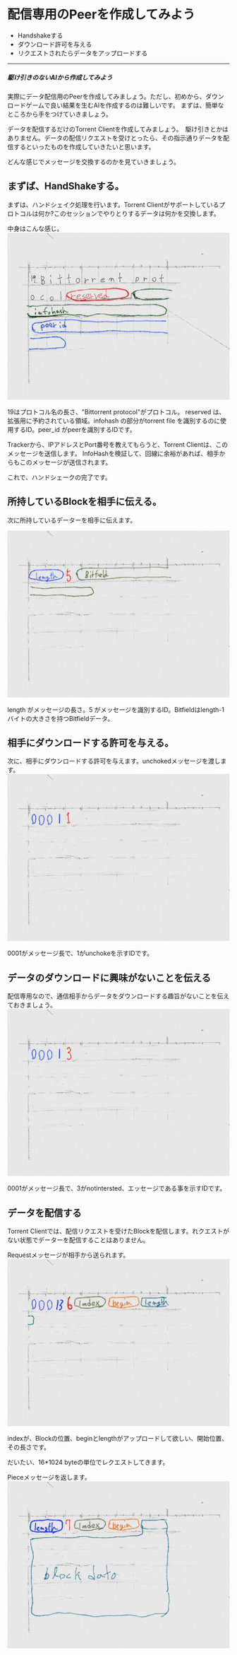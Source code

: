 # 配信専用のPeerを作成してみよう
* Handshakeする
* ダウンロード許可を与える
* リクエストされたらデータをアップロードする

<hr>

##### 駆け引きのないAIから作成してみよう
実際にデータ配信用のPeerを作成してみましょう。ただし、初めから、ダウンロードゲームで良い結果を生むAIを作成するのは難しいです。
まずは、簡単なところから手をつけていきましょう。

データを配信するだけのTorrent Clientを作成してみましょう。　駆け引きとかはありません。データの配信リクエストを受けとったら、その指示通りデータを配信するといったものを作成していきたいと思います。

どんな感じでメッセージを交換するのかを見ていきましょう。


## まずば、HandShakeする。
まずは、ハンドシェイク処理を行います。Torrent Clientがサポートしているプロトコルは何か?このセッションでやりとりするデータは何かを交換します。

中身はこんな感じ。
![](client_mha.jpg)

19はプロトコル名の長さ、"Bittorrent protocol"がプロトコル。
reserved は、拡張用に予約されている領域。infohash の部分がtorrent file を識別するのに使用するID。peer_id がpeerを識別するIDです。


Trackerから、IPアドレスとPort番号を教えてもらうと、Torrent Clientは、このメッセージを送信します。
InfoHashを検証して、回線に余裕があれば、相手からもこのメッセージが送信されます。

これで、ハンドシェークの完了です。


## 所持しているBlockを相手に伝える。
次に所持しているデーターを相手に伝えます。

![](client_mbi.jpg)

length がメッセージの長さ。5 がメッセージを識別するID。Bitfieldはlength-1バイトの大きさを持つBitfieldデータ。



## 相手にダウンロードする許可を与える。
次に、相手にダウンロードする許可を与えます。unchokedメッセージを渡します。
![](client_muc.jpg)

0001がメッセージ長で、1がunchokeを示すIDです。

## データのダウンロードに興味がないことを伝える
配信専用なので、通信相手からデータをダウンロードする趣旨がないことを伝えておきましょう。
![](client_mni.jpg)

0001がメッセージ長で、3がnotintersted、エッセージである事を示すIDです。



## データを配信する
Torrent Clientでは、配信リクエストを受けたBlockを配信します。れクエストがない状態でデーターを配信することはありません。

Requestメッセージが相手から送られます。
![](client_mre.jpg)

indexが、Blockの位置、beginとlengthがアップロードして欲しい、開始位置、その長さです。

だいたい、16*1024 byteの単位でレクエストしてきます。


Pieceメッセージを返します。
![](client_mpi.jpg)



